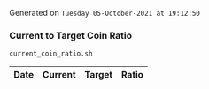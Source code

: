 Generated on `Tuesday 05-October-2021 at 19:12:50`

### Current to Target Coin Ratio
`current_coin_ratio.sh`

Date|Current|Target|Ratio
---|---|---|---
